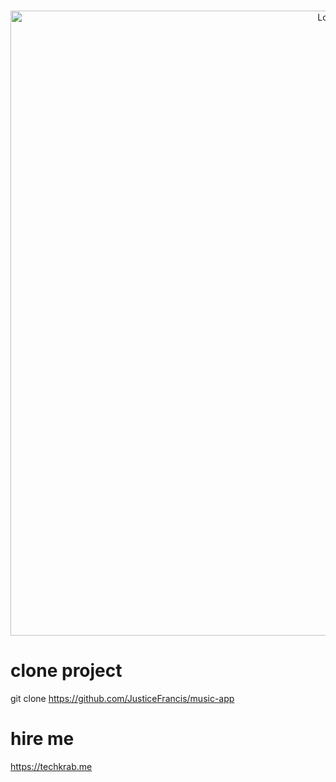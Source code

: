<br />
<p align="center">
    <img src="https://imgur.com/ipLHFFb.gif" alt="Logo" width="1000">

</p>

# clone project
git clone https://github.com/JusticeFrancis/music-app


# hire me
https://techkrab.me
